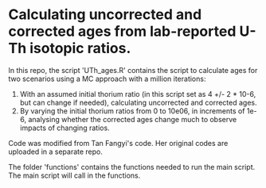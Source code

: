 # Calculating uncorrected and corrected ages from lab-reported U-Th isotopic ratios.

In this repo, the script 'UTh_ages.R' contains the script to calculate ages for two scenarios using a MC approach with a million iterations:
1. With an assumed initial thorium ratio (in this script set as 4 +/- 2 * 10-6, but can change if needed), calculating uncorrected and corrected ages.
2. By varying the initial thorium ratios from 0 to 10e06, in increments of 1e-6, analysing whether the corrected ages change much to observe impacts of changing ratios.

Code was modified from Tan Fangyi's code. Her original codes are uploaded in a separate repo. 

The folder 'functions' contains the functions needed to run the main script. The main script will call in the functions.
 
